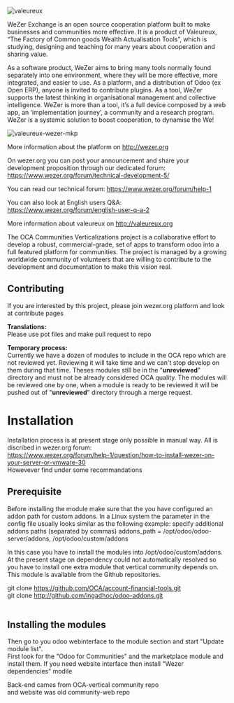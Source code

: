 ![valeureux](http://i.imgur.com/jbF9soZ.png)

WeZer Exchange is an open source cooperation platform built to make businesses and communities more effective. It is a product of Valeureux, “The Factory of Common goods Wealth Actualisation Tools”, which is studying, designing and teaching for many years about cooperation and sharing value.

As a software product, WeZer aims to bring many tools normally found separately into one environment, where they will be more effective, more integrated, and easier to use. As a platform, and a distribution of Odoo (ex Open ERP), anyone is invited to contribute plugins. As a tool, WeZer supports the latest thinking in organisational management and collective intelligence. WeZer is more than a tool, it’s a full device composed by a web app, an ‘implementation journey’, a community and a research program. WeZer is a systemic solution to boost cooperation, to dynamise the We!

![valeureux-wezer-mkp](http://i.imgur.com/0z42XFi.png)


More information about the platform on http://wezer.org

On wezer.org you can post your announcement and share your development proposition through our dedicated forum: https://www.wezer.org/forum/technical-development-5/

You can read our technical forum: https://www.wezer.org/forum/help-1

You can also look at English users Q&A: https://www.wezer.org/forum/english-user-q-a-2

More information about valeureux on http://valeureux.org

The OCA Communities Verticalizations project is a collaborative effort to develop a robust, commercial-grade, set of apps to transform odoo into a full featured platform for communities. 
The project is managed by a growing worldwide community of volunteers that are willing to contribute to the development and documentation to make this vision real.

## Contributing ##
If you are interested by this project, please join wezer.org platform and look at contribute pages

**Translations:**<br>Please use pot files and make pull request to repo

**Temporary process:**<br>
Currently we have a dozen of modules to include in the OCA repo which are not reviewed yet. Reviewing it will take time and we can't stop develop on them during that time. Theses modules still be in the "__unreviewed__" directory and must not be already considered OCA quality. The modules will be reviewed one by one, when a module is ready to be reviewed it will be pushed out of "__unreviewed__" directory through a merge request. 

# Installation #
Installation process is at present stage only possible in manual way. All is discribed in wezer.org forum: <br>
https://www.wezer.org/forum/help-1/question/how-to-install-wezer-on-your-server-or-vmware-30
<br>
Howevever find under some recommandations
## Prerequisite ##
Before installing the module make sure that the you have configured an addon path for custom addons. In a Linux system the parameter in the config file usually looks similar as the following example: specify additional addons paths (separated by commas)
addons_path = /opt/odoo/odoo-server/addons, /opt/odoo/custom/addons

In this case you have to install the modules into /opt/odoo/custom/addons. At the present stage on dependency could not automatically resolved so you have to install one extra module that vertical community depends on. This module is available from the Github repositories.

git clone https://github.com/OCA/account-financial-tools.git
<br>
git clone http://github.com/ingadhoc/odoo-addons.git
<br><br>

## Installing the modules ##
Then go to you odoo webinterface to the module section and start "Update module list". 
<br>
First look for the "Odoo for Communities" and the marketplace module and install them.
If you need website interface then install "Wezer dependencies" modile

Back-end cames from OCA-vertical community repo
<br> and website was old community-web repo


